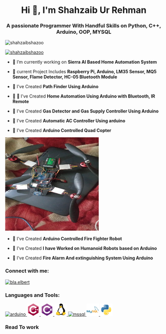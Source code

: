 <h1 align="center">Hi 👋, I'm Shahzaib Ur Rehman</h1>
<h3 align="center">A passionate Programmer With Handful Skills on Python, C++, Arduino, OOP, MYSQL</h3>

<p align="left"> <img src="https://komarev.com/ghpvc/?username=shahzaibshazoo&label=Profile%20views&color=0e75b6&style=flat" alt="shahzaibshazoo" /> </p>

<p align="left"> <a href="https://github.com/ryo-ma/github-profile-trophy"><img src="https://github-profile-trophy.vercel.app/?username=shahzaibshazoo" alt="shahzaibshazoo" /></a> </p>

- 🔭 I’m currently working on **Sierra AI Based Home Automation System**

- 🌱 current Project Includes **Raspberry Pi, Arduino, LM35 Sensor, MQ5 Sensor, Flame Detector, HC-05 Bluetooth Module**

- 🌱 I’ve Created **Path Finder Using Arduino**

- 👯 🌱 I’ve Created **Home Automation Using Arduino with Bluetooth, IR Remote**

- 🤝 I’ve Created **Gas Detector and Gas Supply Controller Using Arduino**
                                                                      

- 🌱 I’ve Created **Automatic AC Controller Using arduino**

- 🌱 I’ve Created **Arduino Controlled Quad Copter**

<img src="https://raw.githubusercontent.com/shahzaibshazoo/shahzaibshazoo/main/drone.jpeg" alt="Arduino Controlled Drone" width="300" height="300">

- 🌱 I’ve Created **Arduino Controlled Fire Fighter Robot**

- 🌱 I’ve Created **I have Worked on Humanoid Robots based on Arduino**

- 🌱 I’ve Created **Fire Alarm And extinguishing System Using Arduino**




<h3 align="left">Connect with me:</h3>
<p align="left">
<a href="https://fb.com/bla.elbert" target="blank"><img align="center" src="https://raw.githubusercontent.com/rahuldkjain/github-profile-readme-generator/master/src/images/icons/Social/facebook.svg" alt="bla.elbert" height="30" width="40" /></a>
</p>

<h3 align="left">Languages and Tools:</h3>
<p align="left"> <a href="https://www.arduino.cc/" target="_blank" rel="noreferrer"> <img src="https://cdn.worldvectorlogo.com/logos/arduino-1.svg" alt="arduino" width="40" height="40"/> </a> <a href="https://www.w3schools.com/cpp/" target="_blank" rel="noreferrer"> <img src="https://raw.githubusercontent.com/devicons/devicon/master/icons/cplusplus/cplusplus-original.svg" alt="cplusplus" width="40" height="40"/> </a> <a href="https://www.w3schools.com/cs/" target="_blank" rel="noreferrer"> <img src="https://raw.githubusercontent.com/devicons/devicon/master/icons/csharp/csharp-original.svg" alt="csharp" width="40" height="40"/>  <a href="https://www.linux.org/" target="_blank" rel="noreferrer"> <img src="https://raw.githubusercontent.com/devicons/devicon/master/icons/linux/linux-original.svg" alt="linux" width="40" height="40"/> </a> <a href="https://www.microsoft.com/en-us/sql-server" target="_blank" rel="noreferrer"> <img src="https://www.svgrepo.com/show/303229/microsoft-sql-server-logo.svg" alt="mssql" width="40" height="40"/> </a> <a href="https://www.mysql.com/" target="_blank" rel="noreferrer"> <img src="https://raw.githubusercontent.com/devicons/devicon/master/icons/mysql/mysql-original-wordmark.svg" alt="mysql" width="40" height="40"/> </a> <a href="https://www.python.org" target="_blank" rel="noreferrer"> <img src="https://raw.githubusercontent.com/devicons/devicon/master/icons/python/python-original.svg" alt="python" width="40" height="40"/> </a> </p>

<h3>
  Read To work</h3>
